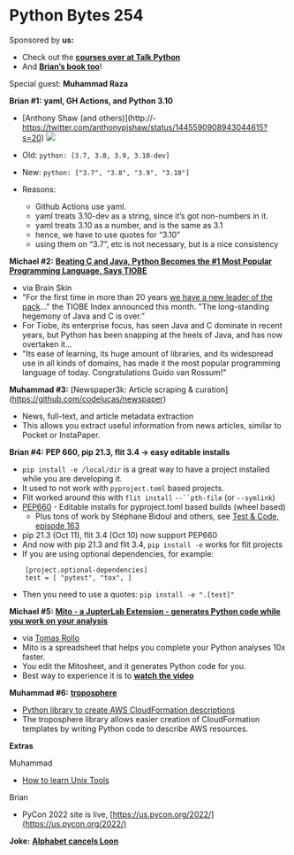 # Python Bytes 254


Sponsored by **us:**

- Check out the [**courses over at Talk Python**](https://training.talkpython.fm/courses/all)
- And [**Brian’s book too**](https://pythontest.com/pytest-book/)!

Special guest: **Muhammad Raza**

**Brian #1:** **yaml, GH Actions, and Python 3.10**

- [Anthony Shaw (and others)](http://- https://twitter.com/anthonypjshaw/status/1445590908943044615?s=20)
![](https://paper-attachments.dropbox.com/s_475B9A46558034EA481F43B1DA42F12E48F56E121073AC5CB2D603642EFFC71F_1634145599744_ant.png)

- Old: `python: [3.7, 3.8, 3.9, 3.10-dev]`
- New: `python: ["3.7", "3.8", "3.9", "3.10"]`
- Reasons:
	- Github Actions use yaml. 
	- yaml treats 3.10-dev as a string, since it’s got non-numbers in it.
	- yaml treats 3.10 as a number, and is the same as 3.1
	- hence, we have to use quotes for “3.10”
	- using them on “3.7”, etc is not necessary, but is a nice consistency 

**Michael #****2****:** [**Beating C and Java, Python Becomes the #1 Most Popular Programming Language, Says TIOBE**](https://developers.slashdot.org/story/21/10/09/0029238/beating-c-and-java-python-becomes-the-1-most-popular-programming-language-says-tiobe)

-  via Brain Skin
- "For the first time in more than 20 years [we have a new leader of the pack](https://www.tiobe.com/tiobe-index/)..." the TIOBE Index announced this month. "The long-standing hegemony of Java and C is over.”
- For Tiobe, its enterprise focus, has seen Java and C dominate in recent years, but Python has been snapping at the heels of Java, and has now overtaken it...
- "Its ease of learning, its huge amount of libraries, and its widespread use in all kinds of domains, has made it the most popular programming language of today. Congratulations Guido van Rossum!"

**Muhammad #3:** \[Newspaper3k: Article scraping & curation](https://github.com/codelucas/newspaper)

- News, full-text, and article metadata extraction
- This allows you extract useful information from news articles, similar to Pocket or InstaPaper.

**Brian #4:** **PEP 660, pip 21.3, flit 3.4 -> easy editable installs**

- `pip install -e /local/dir` is a great way to have a project installed while you are developing it.
- It used to not work with `pyproject.toml` based projects. 
- Flit worked around this with `flit install` `--``pth-file` (or `--symlink`)
- [PEP660](https://www.python.org/dev/peps/pep-0660/) - Editable installs for pyproject.toml based builds (wheel based)
	- Plus tons of work by Stéphane Bidoul and others, see [Test & Code, episode 163](https://testandcode.com/163)
- pip 21.3 (Oct 11), flit 3.4 (Oct 10) now support PEP660
- And now with pip 21.3 and flit 3.4, `pip install -e` works for flit projects
- If you are using optional dependencies, for example:
```
    [project.optional-dependencies]
    test = [ "pytest", "tox", ]
```
- Then you need to use a quotes: `pip install -e ".[test]"`

**Michael #5:** [**Mito - a JupterLab Extension - generates Python code while you work on your analysis**](https://www.trymito.io/)

- via [Tomas Rollo](https://twitter.com/tomasrollo)
- Mito is a spreadsheet that helps you complete your Python analyses 10x faster. 
- You edit the Mitosheet, and it generates Python code for you. 
- Best way to experience it is to [**watch the video**](https://www.youtube.com/watch?v=VobWi0af-Tc)

**Muhammad #6:** [**troposphere**](https://github.com/cloudtools/troposphere) 
- [Python library to create AWS CloudFormation descriptions](https://github.com/cloudtools/troposphere)
- The troposphere library allows easier creation of CloudFormation templates by writing Python code to describe AWS resources.


**Extras**


Muhammad

- [How to learn Unix Tools](https://blog.nindalf.com/posts/how-to-learn-unix-tools/)

Brian

- PyCon 2022 site is live, [https://us.pycon.org/2022/](https://us.pycon.org/2022/)

**Joke:** [**Alphabet cancels Loon**](https://classicprogrammerpaintings.com/post/650892924479029248/alphabet-cancels-loon-zdzislaw-beksinski-1979)
